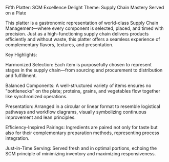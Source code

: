 Fifth Platter: SCM Excellence Delight
Theme: Supply Chain Mastery Served on a Plate

This platter is a gastronomic representation of world-class Supply Chain Management—where every component is selected, placed, and timed with precision. Just as a high-functioning supply chain delivers products efficiently and without waste, this platter offers a seamless experience of complementary flavors, textures, and presentation.

Key Highlights:

Harmonized Selection: Each item is purposefully chosen to represent stages in the supply chain—from sourcing and procurement to distribution and fulfillment.

Balanced Components: A well-structured variety of items ensures no "bottlenecks" on the plate; proteins, grains, and vegetables flow together like synchronized operations.

Presentation: Arranged in a circular or linear format to resemble logistical pathways and workflow diagrams, visually symbolizing continuous improvement and lean principles.

Efficiency-Inspired Pairings: Ingredients are paired not only for taste but also for their complementary preparation methods, representing process integration.

Just-in-Time Serving: Served fresh and in optimal portions, echoing the SCM principle of minimizing inventory and maximizing responsiveness.

